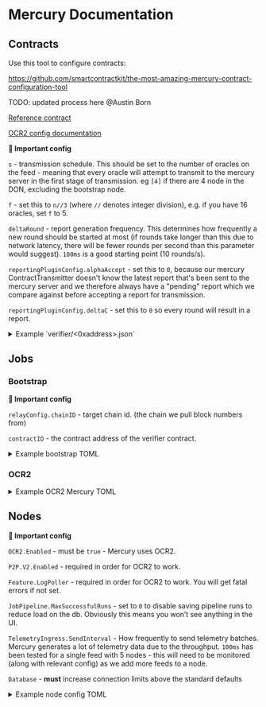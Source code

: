 # Mercury Documentation

## Contracts

Use this tool to configure contracts:

https://github.com/smartcontractkit/the-most-amazing-mercury-contract-configuration-tool

TODO: updated process here @Austin Born 

[Reference contract](https://github.com/smartcontractkit/reference-data-directory/blob/master/ethereum-testnet-goerli-arbitrum-1/contracts/0x535051166466D159da8742167c9CA1eFe9e82613.json)

[OCR2 config documentation](https://github.com/smartcontractkit/libocr/blob/master/offchainreporting2/internal/config/public_config.go)

**🚨 Important config**

`s` - transmission schedule. This should be set to the number of oracles on the feed - meaning that every oracle will attempt to transmit to the mercury server in the first stage of transmission. eg `[4]` if there are 4 node in the DON, excluding the bootstrap node.

`f` - set this to `n//3` (where `//` denotes integer division), e.g. if you have 16 oracles, set `f` to 5.

`deltaRound` - report generation frequency. This determines how frequently a new round should be started at most (if rounds take longer than this due to network latency, there will be fewer rounds per second than this parameter would suggest). `100ms` is a good starting point (10 rounds/s).

`reportingPluginConfig.alphaAccept` - set this to `0`, because our mercury ContractTransmitter doesn't know the latest report that's been sent to the mercury server and we therefore always have a "pending" report which we compare against before accepting a report for transmission.

`reportingPluginConfig.deltaC` - set this to `0` so every round will result in a report.

<details><summary>Example `verifier/<0xaddress>.json`</summary>

```json
{
  "contractVersion": 1001,
  "digests": {
    "0x0006c67c0374ab0dcfa45c63b37df2ea8d16fb903c043caa98065033e9c15666": {
      "feedId": "0x14e044f932bb959cc2aa8dc1ba110c09224e639aae00264c1ffc2a0830904a3c",
      "proxyEnabled": true,
      "status": "active"
    }
  },
  "feeds": {
    "0x14e044f932bb959cc2aa8dc1ba110c09224e639aae00264c1ffc2a0830904a3c": {
      "digests": [
        "0x0006c67c0374ab0dcfa45c63b37df2ea8d16fb903c043caa98065033e9c15666"
      ],
      "docs": {
        "assetName": "Chainlink",
        "feedCategory": "verified",
        "feedType": "Crypto",
        "hidden": true
      },
      "externalAdapterRequestParams": {
        "endpoint": "cryptolwba",
        "from": "LINK",
        "to": "USD"
      },
      "feedId": "0x14e044f932bb959cc2aa8dc1ba110c09224e639aae00264c1ffc2a0830904a3c",
      "latestConfig": {
        "offchainConfig": {
          "deltaGrace": "0",
          "deltaProgress": "2s",
          "deltaResend": "20s",
          "deltaRound": "250ms",
          "deltaStage": "60s",
          "f": 1,
          "maxDurationObservation": "250ms",
          "maxDurationQuery": "0s",
          "maxDurationReport": "250ms",
          "maxDurationShouldAcceptFinalizedReport": "250ms",
          "maxDurationShouldTransmitAcceptedReport": "250ms",
          "rMax": 100,
          "reportingPluginConfig": {
            "alphaAcceptInfinite": false,
            "alphaAcceptPpb": "0",
            "alphaReportInfinite": false,
            "alphaReportPpb": "0",
            "deltaC": "0s"
          },
          "s": [
            4
          ]
        },
        "offchainConfigVersion": 30,
        "onchainConfig": {
          "max": "99999999999999999999999999999",
          "min": "1"
        },
        "onchainConfigVersion": 1,
        "oracles": [
          {
            "api": [
              "coinmetrics",
              "ncfx",
              "tiingo-test"
            ],
            "operator": "clc-ocr-mercury-arbitrum-goerli-nodes-0"
          },
          {
            "api": [
              "coinmetrics",
              "ncfx",
              "tiingo-test"
            ],
            "operator": "clc-ocr-mercury-arbitrum-goerli-nodes-1"
          },
          {
            "api": [
              "coinmetrics",
              "ncfx",
              "tiingo-test"
            ],
            "operator": "clc-ocr-mercury-arbitrum-goerli-nodes-2"
          },
          {
            "api": [
              "coinmetrics",
              "ncfx",
              "tiingo-test"
            ],
            "operator": "clc-ocr-mercury-arbitrum-goerli-nodes-3"
          }
        ]
      },
      "marketing": {
        "category": "crypto",
        "history": true,
        "pair": [
          "LINK",
          "USD"
        ],
        "path": "link-usd-verifier"
      },
      "name": "LINK/USD-RefPricePlus-ArbitrumGoerli-002",
      "reportFields": {
        "ask": {
          "decimals": 8,
          "maxSubmissionValue": "99999999999999999999999999999",
          "minSubmissionValue": "1",
          "resultPath": "data,ask"
        },
        "bid": {
          "decimals": 8,
          "maxSubmissionValue": "99999999999999999999999999999",
          "minSubmissionValue": "1",
          "resultPath": "data,bid"
        },
        "median": {
          "decimals": 8,
          "maxSubmissionValue": "99999999999999999999999999999",
          "minSubmissionValue": "1",
          "resultPath": "data,mid"
        }
      },
      "status": "testing"
    }
  },
  "name": "Mercury v0.2 - Production Testnet Verifier (v1.0.0)",
  "status": "testing"
}
```
</details>

## Jobs

### Bootstrap

**🚨 Important config**

`relayConfig.chainID` - target chain id. (the chain we pull block numbers from)

`contractID` - the contract address of the verifier contract.

<details><summary>Example bootstrap TOML</summary>

```toml
type = "bootstrap"
relay = "evm"
schemaVersion = 1
name = "$feed_name"
contractID = "$verifier_contract_address"
feedID = "$feed_id" # IMPORTANT - DON'T FORGET THIS OR IT WON'T WORK
contractConfigTrackerPollInterval = "15s"

[relayConfig]
chainID = $evm_chain_id
fromBlock = $from_block
```
</details>

### OCR2

<details><summary>Example OCR2 Mercury TOML</summary>

```toml
type = "offchainreporting2"
schemaVersion = 1
name = "$feed_name"
forwardingAllowed = false
maxTaskDuration = "1s"
contractID = "$verifier_contract_address"
feedID = "$feed_id"
contractConfigTrackerPollInterval = "15s"
ocrKeyBundleID = "$key_bundle_id"
p2pv2Bootstrappers = [
  "$bootstrapper_address>"
]
relay = "evm"
pluginType = "mercury"
transmitterID = "$csa_public_key"

observationSource = """
  // ncfx
	ds1_payload          [type=bridge name="ncfx" timeout="50ms" requestData="{\\"data\\":{\\"endpoint\\":\\"crypto-lwba\\",\\"from\\":\\"ETH\\",\\"to\\":\\"USD\\"}}"];
  ds1_median           [type=jsonparse path="data,mid"];
  ds1_bid              [type=jsonparse path="data,bid"];
  ds1_ask              [type=jsonparse path="data,ask"];
  
  ds1_median_multiply  [type=multiply times=100000000];
  ds1_bid_multiply     [type=multiply times=100000000];
  ds1_ask_multiply     [type=multiply times=100000000];

  // tiingo
  ds2_payload          [type=bridge name="tiingo" timeout="50ms" requestData="{\\"data\\":{\\"endpoint\\":\\"crypto-lwba\\",\\"from\\":\\"ETH\\",\\"to\\":\\"USD\\"}}"];
  ds2_median           [type=jsonparse path="data,mid"];
  ds2_bid              [type=jsonparse path="data,bid"];
  ds2_ask              [type=jsonparse path="data,ask"];

  ds2_median_multiply  [type=multiply times=100000000];
  ds2_bid_multiply     [type=multiply times=100000000];
  ds2_ask_multiply     [type=multiply times=100000000];

  // coinmetrics
  ds3_payload          [type=bridge name="coinmetrics" timeout="50ms" requestData="{\\"data\\":{\\"endpoint\\":\\"crypto-lwba\\",\\"from\\":\\"ETH\\",\\"to\\":\\"USD\\"}}"];
  ds3_median           [type=jsonparse path="data,mid"];
  ds3_bid              [type=jsonparse path="data,bid"];
  ds3_ask              [type=jsonparse path="data,ask"];

  ds3_median_multiply  [type=multiply times=100000000];
  ds3_bid_multiply     [type=multiply times=100000000];
  ds3_ask_multiply     [type=multiply times=100000000];

  ds1_payload -> ds1_median -> ds1_median_multiply -> benchmark_price;
  ds2_payload -> ds2_median -> ds2_median_multiply -> benchmark_price;
  ds3_payload -> ds3_median -> ds3_median_multiply -> benchmark_price;

  benchmark_price [type=median allowedFaults=2 index=0];

  ds1_payload -> ds1_bid -> ds1_bid_multiply -> bid_price;
  ds2_payload -> ds2_bid -> ds2_bid_multiply -> bid_price;
  ds3_payload -> ds3_bid -> ds3_bid_multiply -> bid_price;

  bid_price [type=median allowedFaults=2 index=1];

  ds1_payload -> ds1_ask -> ds1_ask_multiply -> ask_price;
  ds2_payload -> ds2_ask -> ds2_ask_multiply -> ask_price;
  ds3_payload -> ds3_ask -> ds3_ask_multiply -> ask_price;

  ask_price [type=median allowedFaults=2 index=2];
"""

[pluginConfig]
serverURL = "$mercury_server_url"
serverPubKey = "$mercury_server_public_key"

[relayConfig]
chainID = $evm_chain_id
fromBlock = $from_block
```
</details>

## Nodes

**🚨 Important config**

`OCR2.Enabled` - must be `true` - Mercury uses OCR2.

`P2P.V2.Enabled` - required in order for OCR2 to work.

`Feature.LogPoller` - required in order for OCR2 to work. You will get fatal errors if not set.

`JobPipeline.MaxSuccessfulRuns` - set to `0` to disable saving pipeline runs to reduce load on the db. Obviously this means you won’t see anything in the UI.

`TelemetryIngress.SendInterval`  - How frequently to send telemetry batches. Mercury generates a lot of telemetry data due to the throughput. `100ms` has been tested for a single feed with 5 nodes - this will need to be monitored (along with relevant config) as we add more feeds to a node.

`Database` - **must** increase connection limits above the standard defaults

<details><summary>Example node config TOML</summary>

```toml
RootDir = '$ROOT_DIR'

[JobPipeline]
MaxSuccessfulRuns = 0 # you may set to some small value like '10' or similar if you like looking at job runs in the UI

[Feature]
UICSAKeys = true # required
LogPoller = true # required

[Log]
Level = 'info' # this should be 'debug' for chainlink internal deployments, nops may use 'info' to reduce log volume

[Log.File]
< standard values >

[WebServer]
< standard values >

[WebServer.TLS]
< standard values >

[[EVM]]
ChainID = '42161' # change as needed based on target chain

[OCR]
Enabled = false # turn off OCR 1

[P2P]
TraceLogging = false # this should be 'true' for chainlink internal deployments, we may ask nops to set this to true for debugging
PeerID = '$PEERID'

[P2P.V2]
Enabled = true # required
DefaultBootstrappers = < mercury bootstrap nodes > # Note that this should ideally be set in the job spec, this is just a fallback
# Make sure these IPs are properly configured in the firewall. May not be necessary for internal nodes
AnnounceAddresses = ['$EXTERNAL_IP:$EXTERNAL_PORT'] # Use whichever port you like, pls randomize, MAKE SURE ITS CONFIGURED IN THE FIREWALL
ListenAddresses = ['0.0.0.0:$INTERNAL_PORT'] # Use whichever port you like, pls randomize, MAKE SURE ITS CONFIGURED IN THE FIREWALL

[OCR2]
Enabled = true # required
KeyBundleID = '$KEY_BUNDLE_ID' # Note that this should ideally be set in the job spec, this is just a fallback
CaptureEATelemetry = true

[TelemetryIngress]
UniConn = false
SendInterval = '250ms'
BufferSize = 300
MaxBatchSize = 100

[[TelemetryIngress.Endpoints]]
Network = 'EVM'
ChainID = '42161' # change as needed based on target chain
URL = '$TELEMETRY_ENDPOINT_URL' # Provided by Chainlink Labs RSTP team
ServerPubKey = '$TELEMETRY_PUB_KEY' # Provided by Chainlink Labs RSTP team

[Database]
MaxIdleConns = 100 # should equal or greater than total number of mercury jobs
MaxOpenConns = 400 # caution! ensure postgres is configured to support this

[[EVM.Nodes]]
< put RPC nodes here >
```
</details>
